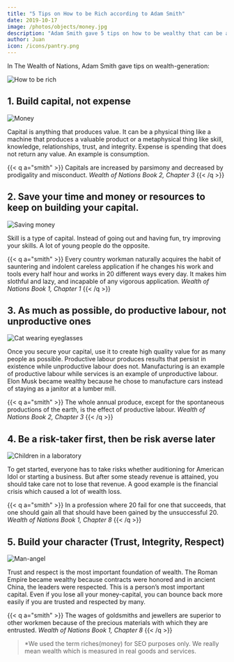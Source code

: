 ```yaml
---
title: "5 Tips on How to be Rich according to Adam Smith"
date: 2019-10-17
image: /photos/objects/money.jpg
description: "Adam Smith gave 5 tips on how to be wealthy that can be applicable even today"
author: Juan
icon: /icons/pantry.png
---
```



<!-- According to The Wealth of Nations by Adam Smith -->
In The Wealth of Nations, Adam Smith gave tips on wealth-generation:

![How to be rich](/images/infohowtoberich.jpg)

## 1. Build capital, not expense

![Money](https://sorasystem.sirv.com/photos/money.jpg)

Capital is anything that produces value. It can be a physical thing like a machine that produces a valuable product or a metaphysical thing like skill, knowledge, relationships, trust, and integrity. Expense is spending that does not return any value. An example is consumption.

{{< q a="smith" >}}
Capitals are increased by parsimony and decreased by prodigality and misconduct.
<cite>Wealth of Nations Book 2, Chapter 3</cite>
{{< /q >}}


## 2. Save your time and money or resources to keep on building your capital.

![Saving money](https://f001.backblazeb2.com/file/sorapics/save-money.jpg)

Skill is a type of capital. Instead of going out and having fun, try improving your skills. A lot of young people do the opposite.

{{< q a="smith" >}}
Every country workman naturally acquires the habit of sauntering and indolent careless application if he changes his work and tools every half hour and works in 20 different ways every day. It makes him slothful and lazy, and incapable of any vigorous application.
<cite>Wealth of Nations Book 1, Chapter 1</cite>
{{< /q >}}


## 3. As much as possible, do productive labour, not unproductive ones

![Cat wearing eyeglasses](https://f001.backblazeb2.com/file/sorapics/cat.jpg)

Once you secure your capital, use it to create high quality value for as many people as possible. Productive labour produces results that persist in existence while unproductive labour does not. Manufacturing is an example of productive labour while services is an example of unproductive labour. Elon Musk became wealthy because he chose to manufacture cars instead of staying as a janitor at a lumber mill.

{{< q a="smith" >}}
The whole annual produce, except for the spontaneous productions of the earth, is the effect of productive labour.
<cite>Wealth of Nations Book 2, Chapter 3</cite>
{{< /q >}}


## 4. Be a risk-taker first, then be risk averse later

![Children in a laboratory](https://f001.backblazeb2.com/file/sorapics/lab.png)

To get started, everyone has to take risks whether auditioning for American Idol or starting a business. But after some steady revenue is attained, you should take care not to lose that revenue. A good example is the financial crisis which caused a lot of wealth loss.

{{< q a="smith" >}}
In a profession where 20 fail for one that succeeds, that one should gain all that should have been gained by the unsuccessful 20.
<cite>Wealth of Nations Book 1, Chapter 8</cite>
{{< /q >}}


## 5. Build your character (Trust, Integrity, Respect)

![Man-angel](https://f001.backblazeb2.com/file/sorapics/safe.jpg)

Trust and respect is the most important foundation of wealth. The Roman Empire became wealthy because contracts were honored and in ancient China, the leaders were respected. This is a person’s most important capital. Even if you lose all your money-capital, you can bounce back more easily if you are trusted and respected by many.

{{< q a="smith" >}}
The wages of goldsmiths and jewellers are superior to other workmen because of the precious materials with which they are entrusted.
<cite>Wealth of Nations Book 1, Chapter 8</cite>
{{< /q >}}

> *We used the term riches(money) for SEO purposes only. We really mean wealth which is measured in real goods and services.

